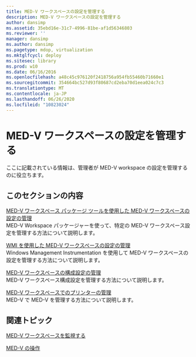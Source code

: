 ```yaml
---
title: MED-V ワークスペースの設定を管理する
description: MED-V ワークスペースの設定を管理する
author: dansimp
ms.assetid: 35ebd16e-31c7-4996-81be-af1d56346803
ms.reviewer: ''
manager: dansimp
ms.author: dansimp
ms.pagetype: mdop, virtualization
ms.mktglfcycl: deploy
ms.sitesec: library
ms.prod: w10
ms.date: 06/16/2016
ms.openlocfilehash: a48c45c976120f2418756a954fb55460b71660e1
ms.sourcegitcommit: 354664bc527d93f80687cd2eba70d1eea024c7c3
ms.translationtype: MT
ms.contentlocale: ja-JP
ms.lasthandoff: 06/26/2020
ms.locfileid: "10823024"
---
```

# MED-V ワークスペースの設定を管理する


ここに記載されている情報は、管理者が MED-V workspace の設定を管理するのに役立ちます。

## このセクションの内容


<a href="" id="managing-med-v-workspace-settings-by-using-the-med-v-workspace-packager"></a>[MED-V ワークスペース パッケージ ツールを使用した MED-V ワークスペースの設定の管理](managing-med-v-workspace-settings-by-using-the-med-v-workspace-packager.md)  
MED-V Workspace パッケージャーを使って、特定の MED-V ワークスペース設定を管理する方法について説明します。

<a href="" id="managing-med-v-workspace-settings-by-using-a-wmi"></a>[WMI を使用した MED-V ワークスペースの設定の管理](managing-med-v-workspace-settings-by-using-a-wmi.md)  
Windows Management Instrumentation を使用して MED-V ワークスペースの設定を管理する方法について説明します。

<a href="" id="managing-med-v-workspace-configuration-settings"></a>[MED-V ワークスペースの構成設定の管理](managing-med-v-workspace-configuration-settings.md)  
MED-V ワークスペース構成設定を管理する方法について説明します。

<a href="" id="managing-printers-on-a-med-v-workspace"></a>[MED-V ワークスペースでのプリンターの管理](managing-printers-on-a-med-v-workspace.md)  
MED-V で MED-V を管理する方法について説明します。

## 関連トピック


[MED-V ワークスペースを監視する](monitor-med-v-workspaces.md)

[MED-V の操作](operations-for-med-v.md)

 

 





